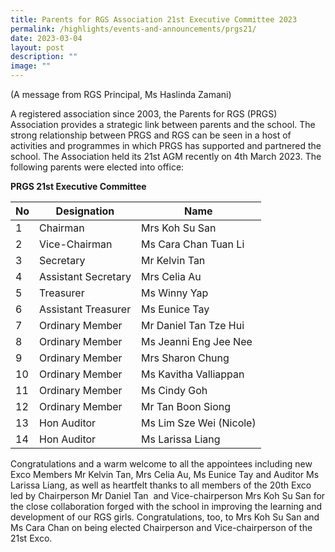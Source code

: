 ```yaml
---
title: Parents for RGS Association 21st Executive Committee 2023
permalink: /highlights/events-and-announcements/prgs21/
date: 2023-03-04
layout: post
description: ""
image: ""
---
```

(A message from RGS Principal, Ms Haslinda Zamani)

A registered association since 2003, the Parents for RGS (PRGS) Association provides a strategic link between parents and the school. The strong relationship between PRGS and RGS can be seen in a host of activities and programmes in which PRGS has supported and partnered the school. The Association held its 21st AGM recently on 4th March 2023. The following parents were elected into office:

**PRGS 21st Executive Committee**

| No | Designation | Name |
| -------- | -------- | -------- |
| 1   |  Chairman   | Mrs Koh Su San    |
| 2   |  Vice-Chairman   | Ms Cara Chan Tuan Li   |
| 3   |  Secretary   | Mr Kelvin Tan |
| 4   |  Assistant Secretary  | Mrs Celia Au  |
| 5   |  Treasurer   | Ms Winny Yap  |
| 6   |  Assistant Treasurer   | Ms Eunice Tay  |
| 7   |  Ordinary Member  | Mr Daniel Tan Tze Hui  |
| 8   |  Ordinary Member  | Ms Jeanni Eng Jee Nee |
| 9   |  Ordinary Member  | Mrs Sharon Chung  |
| 10   |  Ordinary Member  | Ms Kavitha Valliappan |
| 11   |  Ordinary Member  | Ms Cindy Goh |
| 12   |  Ordinary Member  | Mr Tan Boon Siong |
| 13  |  Hon Auditor | Ms Lim Sze Wei (Nicole)  |
| 14   |  Hon Auditor  | Ms Larissa Liang |

Congratulations and a warm welcome to all the appointees including new Exco Members Mr Kelvin Tan, Mrs Celia Au, Ms Eunice Tay and Auditor Ms Larissa Liang, as well as heartfelt thanks to all members of the 20th Exco led by Chairperson Mr Daniel Tan  and Vice-chairperson Mrs Koh Su San for the close collaboration forged with the school in improving the learning and development of our RGS girls. Congratulations, too, to Mrs Koh Su San and Ms Cara Chan on being elected Chairperson and Vice-chairperson of the 21st Exco.


